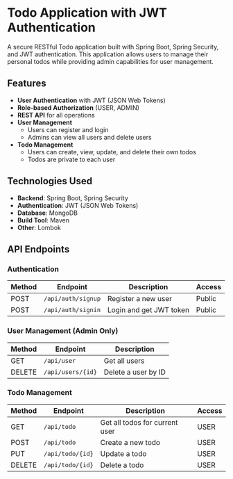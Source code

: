 # Todo Application with JWT Authentication

A secure RESTful Todo application built with Spring Boot, Spring Security, and JWT authentication. This application allows users to manage their personal todos while providing admin capabilities for user management.

## Features

- **User Authentication** with JWT (JSON Web Tokens)
- **Role-based Authorization** (USER, ADMIN)
- **REST API** for all operations
- **User Management**
  - Users can register and login
  - Admins can view all users and delete users
- **Todo Management**
  - Users can create, view, update, and delete their own todos
  - Todos are private to each user

## Technologies Used

- **Backend**: Spring Boot, Spring Security
- **Authentication**: JWT (JSON Web Tokens)
- **Database**: MongoDB
- **Build Tool**: Maven
- **Other**: Lombok

## API Endpoints

### Authentication

| Method | Endpoint           | Description                | Access      |
|--------|--------------------|----------------------------|-------------|
| POST   | `/api/auth/signup` | Register a new user        | Public      |
| POST   | `/api/auth/signin` | Login and get JWT token    | Public      |

### User Management (Admin Only)

| Method | Endpoint          | Description                |
|--------|-------------------|----------------------------|
| GET    | `/api/user`      | Get all users              |
| DELETE | `/api/users/{id}` | Delete a user by ID        |

### Todo Management

| Method | Endpoint               | Description                          | Access      |
|--------|------------------------|--------------------------------------|-------------|
| GET    | `/api/todo`           | Get all todos for current user       | USER        |
| POST   | `/api/todo`           | Create a new todo                    | USER        |
| PUT    | `/api/todo/{id}`      | Update a todo                        | USER |
| DELETE | `/api/todo/{id}`      | Delete a todo                        | USER |


